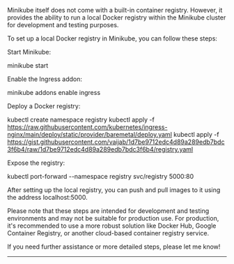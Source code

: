 Minikube itself does not come with a built-in container registry. However, it provides the ability to run a local Docker registry within the Minikube cluster for development and testing purposes.

To set up a local Docker registry in Minikube, you can follow these steps:

Start Minikube:

minikube start

Enable the Ingress addon:

minikube addons enable ingress

Deploy a Docker registry:

kubectl create namespace registry
kubectl apply -f https://raw.githubusercontent.com/kubernetes/ingress-nginx/main/deploy/static/provider/baremetal/deploy.yaml
kubectl apply -f https://gist.githubusercontent.com/vaijab/1d7be9712edc4d89a289edb7bdc3f6b4/raw/1d7be9712edc4d89a289edb7bdc3f6b4/registry.yaml

Expose the registry:

kubectl port-forward --namespace registry svc/registry 5000:80

After setting up the local registry, you can push and pull images to it using the address localhost:5000.

Please note that these steps are intended for development and testing environments and may not be suitable for production use. For production, it's recommended to use a more robust solution like Docker Hub, Google Container Registry, or another cloud-based container registry service.

If you need further assistance or more detailed steps, please let me know!

---

